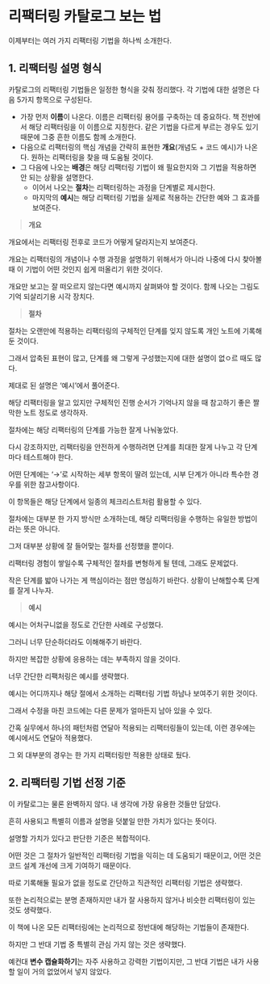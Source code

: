 # 리팩터링 카탈로그 보는 법

이제부터는 여러 가지 리팩터링 기법을 하나씩 소개한다.

## 1. 리팩터링 설명 형식

카탈로그의 리팩터링 기법들은 일정한 형식을 갖춰 정리했다. 각 기법에 대한 설명은 다음 5가지 항목으로 구성된다.

- 가장 먼저 **이름**이 나온다. 이름은 리팩터링 용어를 구축하는 데 중요하다. 책 전반에서 해당 리팩터링을 이 이름으로 지칭한다.
  같은 기법을 다르게 부르는 경우도 있기 때문에 그중 흔한 이름도 함께 소개한다.
- 다음으로 리팩터링의 핵심 개념을 간략히 표현한 **개요**(개념도 + 코드 예시)가 나온다. 원하는 리팩터링을 찾을 때 도움될 것이다.
- 그 다음에 나오는 **배경**은 해당 리팩터링 기법이 왜 필요한지와 그 기법을 적용하면 안 되는 상황을 설명한다.
  - 이어서 나오는 **절차**는 리팩터링하는 과정을 단계별로 제시한다.
  - 마지막의 **예시**는 해당 리팩터링 기법을 실제로 적용하는 간단한 예와 그 효과를 보여준다.

> **개요**

개요에서는 리팩터링 전후로 코드가 어떻게 달라지는지 보여준다.

개요는 리팩터링의 개념이나 수행 과정을 설명하기 위해서가 아니라 나중에 다시 찾아볼 때 이 기법이 어떤 것인지 쉽게 떠올리기 위한 것이다.

개요만 보고는 잘 떠오르지 않는다면 예시까지 살펴봐야 할 것이다. 함께 나오는 그림도 기억 되살리기용 시각 장치다.

> **절차**

절차는 오랜만에 적용하는 리팩터링의 구체적인 단계를 잊지 않도록 개인 노트에 기록해둔 것이다.

그래서 압축된 표현이 많고, 단계를 왜 그렇게 구성했는지에 대한 설명이 없ㅇ르 때도 많다.

제대로 된 설명은 ‘예시’에서 풀어준다.

해당 리팩터링을 알고 있지만 구체적인 진행 순서가 기억나지 않을 때 참고하기 좋은 짤막한 노트 정도로 생각하자.

절차에는 해당 리팩터링의 단계를 가능한 잘게 나눠놓았다.

다시 강조하지만, 리팩터링을 안전하게 수행하려면 단계를 최대한 잘게 나누고 각 단계마다 테스트해야 한다.

어떤 단계에는 ‘→’로 시작하는 세부 항목이 딸려 있는데, 시부 단계가 아니라 특수한 경우를 위한 참고사항이다.

이 항목들은 해당 단계에서 일종의 체크리스트처럼 활용할 수 있다.

절차에는 대부분 한 가지 방식만 소개하는데, 해당 리팩터링을 수행하는 유일한 방법이라는 뜻은 아니다.

그저 대부분 상황에 잘 들어맞는 절차를 선정했을 뿐이다.

리팩터링 경험이 쌓일수록 구체적인 절차를 변형하게 될 텐데, 그래도 문제없다.

작은 단계를 밟아 나가는 게 핵심이라는 점만 명심하기 바란다. 상황이 난해할수록 단계를 잘게 나누자.

> **예시**

예시는 어처구니없을 정도로 간단한 사례로 구성했다.

그러니 너무 단순하더라도 이해해주기 바란다.

하지만 복잡한 상황에 응용하는 데는 부족하지 않을 것이다.

너무 간단한 리팩처링은 예시를 생략했다.

예시는 어디까지나 해당 절에서 소개하는 리팩터링 기법 하남나 보여주기 위한 것이다.

그래서 수정을 마친 코드에는 다른 문제가 얼마든지 남아 있을 수 있다.

간혹 실무에서 하나의 패턴처럼 연달아 적용되는 리팩터링들이 있는데, 이런 경우에는 예시에서도 연달아 적용했다.

그 외 대부분의 경우는 한 가지 리팩터링만 적용한 상태로 뒀다.

## 2. 리팩터링 기법 선정 기준

이 카탈로그는 물론 완벽하지 않다. 내 생각에 가장 유용한 것들만 담았다.

흔히 사용되고 특별히 이름과 설명을 덧붙일 만한 가치가 있다는 뜻이다.

설명할 가치가 있다고 판단한 기준은 복합적이다.

어떤 것은 그 절차가 일반적인 리팩터링 기법을 익히는 데 도움되기 때문이고, 어떤 것은 코드 설계 개선에 크게 기여하기 때문이다.

따로 기록해둘 필요가 없을 정도로 간단하고 직관적인 리팩터링 기법은 생략했다.

또한 논리적으로는 분명 존재하지만 내가 잘 사용하지 않거나 비슷한 리팩터링이 있는 것도 생략했다.

이 책에 나온 모든 리팩터링에는 논리적으로 정반대에 해당하는 기법들이 존재한다.

하지만 그 반대 기법 중 특별히 관심 가지 않는 것은 생략했다.

예컨대 **변수 캡슐화하기**는 자주 사용하고 강력한 기법이지만, 그 반대 기법은 내가 사용할 일이 거의 없었어서 넣지 않았다.
